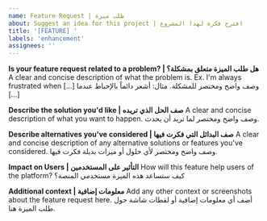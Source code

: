 ```yaml
---
name: Feature Request | طلب ميزة
about: Suggest an idea for this project | اقترح فكرة لهذا المشروع
title: '[FEATURE] '
labels: 'enhancement'
assignees: ''
---
```


**Is your feature request related to a problem? | هل طلب الميزة متعلق بمشكلة؟**
A clear and concise description of what the problem is. Ex. I'm always frustrated when [...]
وصف واضح ومختصر للمشكلة. مثال: أشعر دائماً بالإحباط عندما [...]

**Describe the solution you'd like | صف الحل الذي تريده**
A clear and concise description of what you want to happen.
وصف واضح ومختصر لما تريد أن يحدث.

**Describe alternatives you've considered | صف البدائل التي فكرت فيها**
A clear and concise description of any alternative solutions or features you've considered.
وصف واضح ومختصر لأي حلول أو ميزات بديلة فكرت فيها.

**Impact on Users | التأثير على المستخدمين**
How will this feature help users of the platform?
كيف ستساعد هذه الميزة مستخدمي المنصة؟

**Additional context | معلومات إضافية**
Add any other context or screenshots about the feature request here.
أضف أي معلومات إضافية أو لقطات شاشة حول طلب الميزة هنا.
